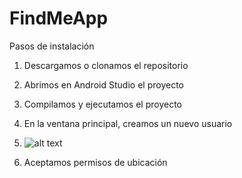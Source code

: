# FindMeApp

Pasos de instalación

1. Descargamos o clonamos el repositorio
2. Abrimos en Android Studio el proyecto
3. Compilamos y ejecutamos el proyecto
4. En la ventana principal, creamos un nuevo usuario
5. ![alt text](https://drive.google.com/file/d/1GXnuoFkbtIq8eMJaz2w5ce68r9_DhsNT/view?usp=sharing)

6. Aceptamos permisos de ubicación
